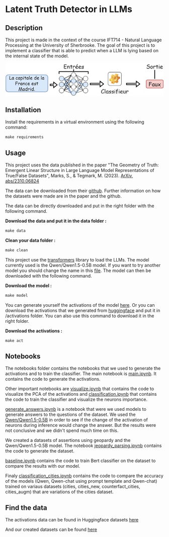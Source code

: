 # Latent Truth Detector in LLMs

## Description

This project is made in the context of the course IFT714 - Natural Language Processing at the University of Sherbrooke. The goal of this project is to implement a classifier that is able to predict when a LLM is lying based on the internal state of the model.

![Schéma entrées-sortie de notre modèle](<reports/figures/Schéma entrée sortie.jpg>)

## Installation

Install the requirements in a virtual environment using the following command:
```python
make requirements
```

## Usage

This project uses the data published in the paper "The Geometry of Truth: Emergent Linear Structure in Large Language Model Representations of True/False Datasets", Marks, S., & Tegmark, M. (2023). [ArXiv, abs/2310.06824](https://api.semanticscholar.org/CorpusID:263831277)

The data can be downloaded from their [github](https://github.com/saprmarks/geometry-of-truth). Further information on how the datasets were made are in the paper and the github.

The data can be directly downloaded and put in the right folder with the following command.

**Download the data and put it in the data folder :**

```python
make data
```

**Clean your data folder :**
```python
make clean
```
This project use the [transformers](https://huggingface.co/transformers/) library to load the LLMs. The model currently used is the Qwen/Qwen1.5-0.5B model. If you want to try another model you should change the name in this [file](model/get_model.py). The model can then be downloaded with the following command.

**Download the model :**
```python
make model
```
You can generate yourself the activations of the model [here](notebooks/main.ipynb). Or you can download the activations that we generated from [huggingface](https://huggingface.co/datasets/Louzii/activations-weights-truth-dataset) and put it in /activations folder. You can also use this command to download it in the right folder.

**Download the activations :**
```python
make act
```

## Notebooks

The notebooks folder contains the notebooks that we used to generate the activations and to train the classifier. The main notebook is [main.ipynb](notebooks/main.ipynb). It contains the code to generate the activations. 

Other important notebooks are [visualize.ipynb](notebooks/visualize.ipynb) that contains the code to visualize the PCA of the activations and [classification.ipynb](notebooks/classification.ipynb) that contains the code to train the classifier and visualize the neurons importance.

[generate_answers.ipynb](notebooks/generate_answers.ipynb) is a notebook that were we used models to generate answers to the questions of the dataset. We used the [Qwen/Qwen1.5-0.5B](https://huggingface.co/Qwen/Qwen1.5-0.5B) in order to see if the change of the activation of neurons during inference would change the answer. But the results were not conclusive and we didn't spend much time on this.

We created a datasets of assertions using geopardy and the Qwen/Qwen1.5-0.5B model. The notebook [jeopardy_parsing.ipynb](notebooks/jeopardy_parsing.ipynb) contains the code to generate the dataset.

[baseline.ipynb](notebooks/baseline.ipynb) contains the code to train Bert classifier on the dataset to compare the results with our model.

Finaly [classification_cities.ipynb](notebooks/classification_cities.ipynb) contains the code to compare the accuracy of the models (Qwen, Qwen-chat using prompt template and Qwen-chat) trained on variaus datasets (cities, cities_new, counterfact_cities, cities_augm) that are variations of the cities dataset.

## Find the data 

The activations data can be found in Huggingface datasets [here](https://huggingface.co/datasets/Louzii/activations-weights-truth-dataset)

And our created datasets can be found [here](https://huggingface.co/datasets/Louzii/cities-variants)